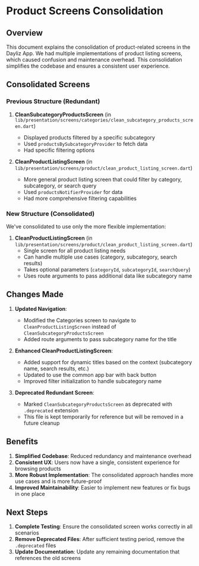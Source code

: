 # Product Screens Consolidation

## Overview

This document explains the consolidation of product-related screens in the Dayliz App. We had multiple implementations of product listing screens, which caused confusion and maintenance overhead. This consolidation simplifies the codebase and ensures a consistent user experience.

## Consolidated Screens

### Previous Structure (Redundant)

1. **CleanSubcategoryProductsScreen** (in `lib/presentation/screens/categories/clean_subcategory_products_screen.dart`)
   - Displayed products filtered by a specific subcategory
   - Used `productsBySubcategoryProvider` to fetch data
   - Had specific filtering options

2. **CleanProductListingScreen** (in `lib/presentation/screens/product/clean_product_listing_screen.dart`)
   - More general product listing screen that could filter by category, subcategory, or search query
   - Used `productsNotifierProvider` for data
   - Had more comprehensive filtering capabilities

### New Structure (Consolidated)

We've consolidated to use only the more flexible implementation:

1. **CleanProductListingScreen** (in `lib/presentation/screens/product/clean_product_listing_screen.dart`)
   - Single screen for all product listing needs
   - Can handle multiple use cases (category, subcategory, search results)
   - Takes optional parameters (`categoryId`, `subcategoryId`, `searchQuery`)
   - Uses route arguments to pass additional data like subcategory name

## Changes Made

1. **Updated Navigation**:
   - Modified the Categories screen to navigate to `CleanProductListingScreen` instead of `CleanSubcategoryProductsScreen`
   - Added route arguments to pass subcategory name for the title

2. **Enhanced CleanProductListingScreen**:
   - Added support for dynamic titles based on the context (subcategory name, search results, etc.)
   - Updated to use the common app bar with back button
   - Improved filter initialization to handle subcategory name

3. **Deprecated Redundant Screen**:
   - Marked `CleanSubcategoryProductsScreen` as deprecated with `.deprecated` extension
   - This file is kept temporarily for reference but will be removed in a future cleanup

## Benefits

1. **Simplified Codebase**: Reduced redundancy and maintenance overhead
2. **Consistent UX**: Users now have a single, consistent experience for browsing products
3. **More Robust Implementation**: The consolidated approach handles more use cases and is more future-proof
4. **Improved Maintainability**: Easier to implement new features or fix bugs in one place

## Next Steps

1. **Complete Testing**: Ensure the consolidated screen works correctly in all scenarios
2. **Remove Deprecated Files**: After sufficient testing period, remove the `.deprecated` files
3. **Update Documentation**: Update any remaining documentation that references the old screens
